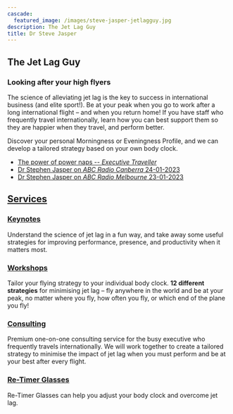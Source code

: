 ```yaml
---
cascade:
  featured_image: /images/steve-jasper-jetlagguy.jpg
description: The Jet Lag Guy
title: Dr Steve Jasper
---
```


## The Jet Lag Guy



### Looking after your high flyers

The science of alleviating jet lag is the key to success in international business (and elite sport!). Be at your peak when you go to work after a long international flight – and when you return home! If you have staff who frequently travel internationally, learn how you can best support them so they are happier when they travel, and perform better.

Discover your personal Morningness or Eveningness Profile, and we can develop a tailored strategy based on your own body clock.

- [The power of power naps -- *Executive Traveller*](https://www.executivetraveller.com/power-nap-benefits-for-frequent-travellers)
- [Dr Stephen Jasper on _ABC Radio Canberra_ 24-01-2023](https://drive.google.com/file/d/1RAcCmV0Taix0MdKt_c1wUeDUEEzrsUf8/view?usp=share_link)
- [Dr Stephen Jasper on _ABC Radio Melbourne_ 23-01-2023](https://drive.google.com/file/d/1A_fzTEhHF7aVtiPhCfEoEWesFB9I7Y9T/view?usp=share_link)

## [Services](/consulting)

### [Keynotes](/consulting/keynotes)

Understand the science of jet lag in a fun way, and take away some useful strategies for improving performance, presence, and productivity when it matters most.

### [Workshops](/consulting/workshops)

Tailor your flying strategy to your individual body clock. **12 different strategies** for minimising jet lag – fly anywhere in the world and be at your peak, no matter where you fly, how often you fly, or which end of the plane you fly!

### [Consulting](/consulting)

Premium one-on-one consulting service for the busy executive who frequently travels internationally. We will work together to create a tailored strategy to minimise the impact of jet lag when you must perform and be at your best after every flight.

### [Re-Timer Glasses](/re-timer)

Re-Timer Glasses can help you adjust your body clock and overcome jet lag.
